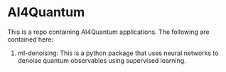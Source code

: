 # AI4Quantum

This is a repo containing AI4Quantum applications. The following are contained here:

1. ml-denoising: This is a python package that uses neural networks to denoise quantum observables using supervised learning.
